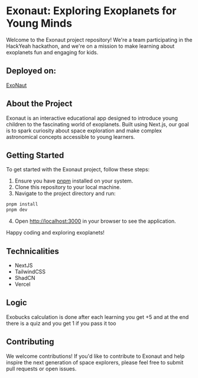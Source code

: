 # Exonaut: Exploring Exoplanets for Young Minds

Welcome to the Exonaut project repository! We're a team participating in the HackYeah hackathon, and we're on a mission to make learning about exoplanets fun and engaging for kids.

## Deployed on:

[ExoNaut](https://exonaut.vercel.app/)

## About the Project

Exonaut is an interactive educational app designed to introduce young children to the fascinating world of exoplanets. Built using Next.js, our goal is to spark curiosity about space exploration and make complex astronomical concepts accessible to young learners.

## Getting Started

To get started with the Exonaut project, follow these steps:

1. Ensure you have [pnpm](https://pnpm.io/) installed on your system.
2. Clone this repository to your local machine.
3. Navigate to the project directory and run:

```bash
pnpm install
pnpm dev
```

4. Open [http://localhost:3000](http://localhost:3000) in your browser to see the application.

Happy coding and exploring exoplanets!

## Technicalities

- NextJS
- TailwindCSS
- ShadCN
- Vercel

## Logic
Exobucks calculation is done after each learning you get +5 and at the end there is a quiz and you get 1 if you pass it too

## Contributing

We welcome contributions! If you'd like to contribute to Exonaut and help inspire the next generation of space explorers, please feel free to submit pull requests or open issues.

